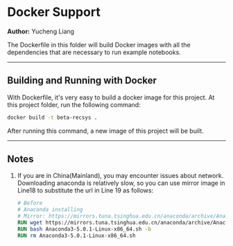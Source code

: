 # Docker Support

**Author:** Yucheng Liang

The Dockerfile in this folder will build Docker images with all the dependencies that are necessary to run example notebooks.

---

## Building and Running with Docker

With Dockerfile, it's very easy to build a docker image for this project. At this project folder, run the following command:

```bash
docker build -t beta-recsys .
```

After running this command, a new image of this project will be built.

---

## Notes

1. If you are in China(Mainland), you may encounter issues about network. Downloading anaconda is relatively slow, so you can use mirror image in Line18 to substitute the url in Line 19 as follows:

   ```dockerfile
   # Before
   # Anaconda installing
   # Mirror: https://mirrors.tuna.tsinghua.edu.cn/anaconda/archive/Anaconda3-5.0.1-Linux-x86_64.sh
   RUN wget https://mirrors.tuna.tsinghua.edu.cn/anaconda/archive/Anaconda3-5.0.1-Linux-x86_64.sh
   RUN bash Anaconda3-5.0.1-Linux-x86_64.sh -b
   RUN rm Anaconda3-5.0.1-Linux-x86_64.sh
   ```

